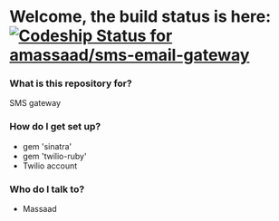 # Welcome, the build status is here: [ ![Codeship Status for amassaad/sms-email-gateway](https://codeship.com/projects/25553ed0-7821-0132-7947-1640b3fda4e3/status?branch=master)](https://codeship.com/projects/55632)  #

### What is this repository for? ###

SMS gateway

### How do I get set up? ###

* gem 'sinatra'
* gem 'twilio-ruby'
* Twilio account

### Who do I talk to? ###

* Massaad

